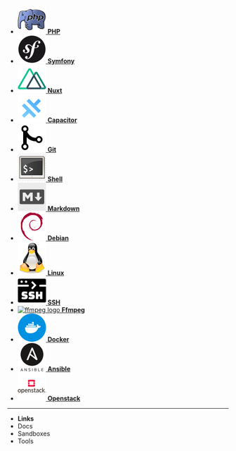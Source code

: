 - [![php logo](assets/logos/php.svg) **PHP**](/)
- [![sf logo](assets/logos/symfony.svg) **Symfony**](symfony.md)
- [![nuxt logo](assets/logos/nuxt.svg) **Nuxt**](nuxt.md)
- [![capacitor logo](assets/logos/capacitor.svg) **Capacitor**](capacitor.md)
- [![git logo](assets/logos/git.svg) **Git**](git.md)
- [![shell logo](assets/logos/shell.svg) **Shell**](shell.md)
- [![markdown logo](assets/logos/markdown.svg) **Markdown**](markdown.md)
- [![debian logo](assets/logos/debian.svg) **Debian**](debian.md)
- [![linux logo](assets/logos/linux.svg) **Linux**](linux.md)
- [![ssh logo](assets/logos/ssh.svg) **SSH**](ssh.md)
- [![ffmpeg logo](assets/logos/ffmpeg.svg) **Ffmpeg**](ffmpeg.md)
- [![docker logo](assets/logos/docker.svg) **Docker**](docker.md)
- [![ansible logo](assets/logos/ansible.svg) **Ansible**](ansible.md)
- [![openstack logo](assets/logos/openstack.svg) **Openstack**](openstack.md)

---
- **Links**
- Docs
- Sandboxes
- Tools
